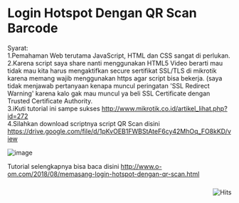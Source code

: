 # Login Hotspot Dengan QR Scan Barcode

Syarat:<br>
1.Pemahaman Web terutama JavaScript, HTML dan CSS sangat di perlukan.<br>
2.Karena script saya share nanti menggunakan HTML5 Video berarti mau tidak mau kita harus mengaktifkan secure sertifikat SSL/TLS di mikrotik karena memang wajib menggunakan https agar script bisa bekerja. (saya tidak menjawab pertanyaan kenapa muncul peringatan 'SSL Redirect Warning' karena kalo gak mau muncul ya beli SSL Certificate dengan Trusted Certificate Authority.<br>
3.iKuti tutorial ini sampe sukses http://www.mikrotik.co.id/artikel_lihat.php?id=272<br>
4.Silahkan download scriptnya script QR Scan disini https://drive.google.com/file/d/1pKvOEB1FWBStAteF6cy42MhOq_FO8kKD/view<br>

![image](https://user-images.githubusercontent.com/42666125/111258828-54043680-8650-11eb-9188-c422815238b9.png)


Tutorial selengkapnya bisa baca disini http://www.o-om.com/2018/08/memasang-login-hotspot-dengan-qr-scan.html

<img style="float:right; padding-top:10px" src="https://hits.seeyoufarm.com/api/count/incr/badge.svg?url=https%3A%2F%2Fbuananetpbun.github.io%2F&count_bg=%23C83D3D&title_bg=%23555555&icon=&icon_color=%23E7E7E7&title=hits&edge_flat=false" alt="Hits"/>



